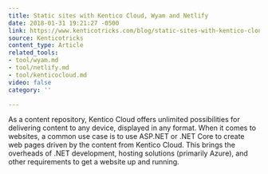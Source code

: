 ```yaml
---
title: Static sites with Kentico Cloud, Wyam and Netlify
date: 2018-01-31 19:21:27 -0500
link: https://www.kenticotricks.com/blog/static-sites-with-kentico-cloud
source: Kenticotricks
content_type: Article
related_tools:
- tool/wyam.md
- tool/netlify.md
- tool/kenticocloud.md
video: false
category: ''

---
```

As a content repository, Kentico Cloud offers unlimited possibilities for delivering content to any device, displayed in any format. When it comes to websites, a common use case is to use ASP.NET or .NET Core to create web pages driven by the content from Kentico Cloud. This brings the overheads of .NET development, hosting solutions (primarily Azure), and other requirements to get a website up and running.
